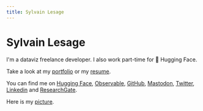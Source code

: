 ```yaml
---
title: Sylvain Lesage
---
```


# Sylvain Lesage

I'm a dataviz freelance developer. I also work part-time for 🤗 Hugging Face.

Take a look at my [portfolio](https://illisible.net/sylvain-lesage?lang=en) or my [resume](/resume/).

You can find me on [Hugging Face](https://huggingface.co/severo), [Observable](https://observablehq.com/@severo), [GitHub](https://github.com/severo), [Mastodon](https://mastodon.social/@severo), [Twitter](https://twitter.com/severo_dev), [Linkedin](https://www.linkedin.com/in/sylvain--lesage/) and [ResearchGate](https://www.researchgate.net/profile/Sylvain_Lesage).

Here is my [picture](/assets/images/sylvain-lesage.jpeg).